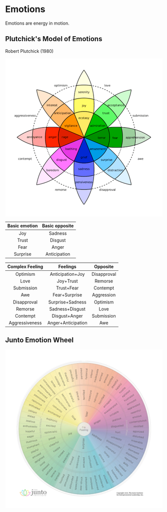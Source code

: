 # Emotions

Emotions are energy in motion.

## Plutchick's Model of Emotions

Robert Plutchick (1980)

![Plutchick's Model of Emotions](plutchick-s-model-of-emotions.png)

| Basic emotion | Basic opposite |
|:-------------:|:--------------:|
|      Joy      |    Sadness     |
|     Trust     |    Disgust     |
|     Fear      |     Anger      |
|   Surprise    |  Anticipation  |

| Complex Feeling |      Feelings      |  Opposite   |
|:---------------:|:------------------:|:-----------:|
|    Optimism     |  Anticipation+Joy  | Disapproval |
|      Love       |     Joy+Trust      |   Remorse   |
|   Submission    |     Trust+Fear     |  Contempt   |
|       Awe       |   Fear+Surprise    | Aggression  |
|   Disapproval   |  Surprise+Sadness  |  Optimism   |
|     Remorse     |  Sadness+Disgust   |    Love     |
|    Contempt     |   Disgust+Anger    | Submission  |
| Aggressiveness  | Anger+Anticipation |     Awe     |

## Junto Emotion Wheel

![Junto Emotion Wheel](junto-emotion-wheel.png)